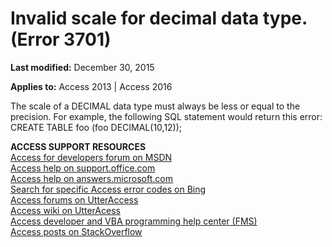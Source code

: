 
# Invalid scale for decimal data type. (Error 3701)

 **Last modified:** December 30, 2015

**Applies to:** Access 2013 | Access 2016

The scale of a DECIMAL data type must always be less or equal to the precision. For example, the following SQL statement would return this error: CREATE TABLE foo (foo DECIMAL(10,12));

 **ACCESS SUPPORT RESOURCES**<br>
[Access for developers forum on MSDN](https://social.msdn.microsoft.com/Forums/office/en-US/home?forum=accessdev)<br>
[Access help on support.office.com](https://support.office.com/search/results?query=Access)<br>
[Access help on answers.microsoft.com](http://answers.microsoft.com/en-us/office/forum/access?page=1&amp;tab=question&amp;status=all&amp;auth=1)<br>
[Search for specific Access error codes on Bing](http://www.bing.com/)<br>
[Access forums on UtterAccess](http://www.utteraccess.com/forum/index.php?act=idx)<br>
[Access wiki on UtterAcess](http://www.utteraccess.com/forum/index.php?act=idx)<br>
[Access developer and VBA programming help center (FMS)](http://www.fmsinc.com/MicrosoftAccess/developer/)<br>
[Access posts on StackOverflow](http://stackoverflow.com/questions/tagged/ms-access)
